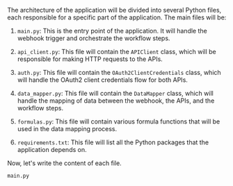The architecture of the application will be divided into several Python files, each responsible for a specific part of the application. The main files will be:

1. `main.py`: This is the entry point of the application. It will handle the webhook trigger and orchestrate the workflow steps.

2. `api_client.py`: This file will contain the `APIClient` class, which will be responsible for making HTTP requests to the APIs.

3. `auth.py`: This file will contain the `OAuth2ClientCredentials` class, which will handle the OAuth2 client credentials flow for both APIs.

4. `data_mapper.py`: This file will contain the `DataMapper` class, which will handle the mapping of data between the webhook, the APIs, and the workflow steps.

5. `formulas.py`: This file will contain various formula functions that will be used in the data mapping process.

6. `requirements.txt`: This file will list all the Python packages that the application depends on.

Now, let's write the content of each file.

`main.py`

